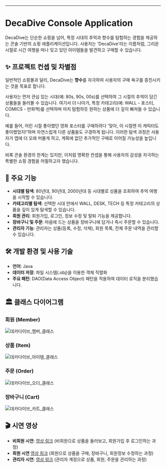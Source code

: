 -----

# DecaDive Console Application

DecaDive는 단순한 쇼핑을 넘어, 특정 시대의 추억과 향수를 탐험하는 경험을 제공하는 콘솔 기반의 쇼핑 애플리케이션입니다. 사용자는 'DecaDive'라는 이름처럼, 그리운 시절로 시간 여행을 떠나 잊고 있던 아이템들을 발견하고 구매할 수 있습니다.


## ✨ 프로젝트 컨셉 및 차별점

일반적인 쇼핑몰과 달리, DecaDive는 **향수**를 자극하여 사용자의 구매 욕구를 증진시키는 것을 목표로 합니다.

사용자는 먼저 관심 있는 시대(예: 80s, 90s, 00s)를 선택하여 그 시절의 추억이 담긴 상품들을 둘러볼 수 있습니다. 여기서 더 나아가, 특정 카테고리(예: WALL - 포스터, COMICS - 만화책)를 선택하며 마치 탐험하듯 원하는 상품에 더 깊이 빠져들 수 있습니다.

예를 들어, 어린 시절 좋아했던 영화 포스터를 구매하려다 '맞아, 이 시절엔 이 캐릭터도 좋아했었지\!'하며 자연스럽게 다른 상품들도 구경하게 됩니다. 이러한 탐색 과정은 사용자가 앱에 더 오래 머물게 하고, 계획에 없던 추가적인 구매로 이어질 가능성을 높입니다.

비록 콘솔 환경의 한계는 있지만, 이처럼 명확한 컨셉을 통해 사용자의 감성을 자극하는 특별한 쇼핑 경험을 어필하고자 했습니다.

## 🌟 주요 기능

  * **시대별 탐색**: 80년대, 90년대, 2000년대 등 시대별로 상품을 조회하여 추억 여행을 시작할 수 있습니다.
  * **카테고리별 탐색**: 선택한 시대 안에서 WALL, DESK, TECH 등 특정 카테고리의 상품을 깊이 있게 탐색할 수 있습니다.
  * **회원 관리**: 회원가입, 로그인, 정보 수정 및 탈퇴 기능을 제공합니다.
  * **장바구니 및 주문**: 마음에 드는 상품을 장바구니에 담거나 즉시 주문할 수 있습니다.
  * **관리자 기능**: 관리자는 상품(등록, 수정, 삭제), 회원 목록, 전체 주문 내역을 관리할 수 있습니다.

## 🛠️ 개발 환경 및 사용 기술

  * **언어**: Java
  * **데이터 저장**: 파일 시스템(.obj)을 이용한 객체 직렬화
  * **주요 패턴**: DAO(Data Access Object) 패턴을 적용하여 데이터 로직을 분리했습니다.

## 🏛️ 클래스 다이어그램

### 회원 (Member)
![데카다이브_멤버_클래스](https://github.com/user-attachments/assets/c342c236-d6e3-448c-9a26-386753c89594)

### 상품 (Item)
![데카다이브_아이템_클래스](https://github.com/user-attachments/assets/2acc2cbc-7bdd-41d5-a6a0-357855db167c)

### 주문 (Order)
![데카다이브_오더_클래스](https://github.com/user-attachments/assets/f862c40b-51aa-4387-ac7b-3d3871b0d7e8)

### 장바구니 (Cart)
![데카다이브_카트_클래스](https://github.com/user-attachments/assets/a2e96d2b-b9a4-4db0-9aa6-597ab9de43aa)

## 🎬 시연 영상

  * **비회원 시연**: [영상 링크](https://youtu.be/BYv7NMw5qdg) (비회원으로 상품을 둘러보고, 회원가입 후 로그인하는 과정)
  * **회원 시연** [영상 링크](https://youtu.be/Bwb5YnfAoQQ) (회원으로 상품을 구매, 장바구니, 회원정보 수정하는 과정)
  * **관리자 시연**: [영상 링크](https://youtu.be/mCZHnqYGMlI) (관리자 계정으로 상품, 회원, 주문을 관리하는 과정)

